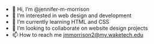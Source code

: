 - 👋 Hi, I’m @jennifer-m-morrison
- 👀 I’m interested in web design and development
- 🌱 I’m currently learning HTML and CSS
- 💞️ I’m looking to collaborate on website design projects
- 📫 How to reach me jmmorrison2@my.waketech.edu

<!---
jennifer-m-morrison/jennifer-m-morrison is a ✨ special ✨ repository because its `README.md` (this file) appears on your GitHub profile.
You can click the Preview link to take a look at your changes.
--->
